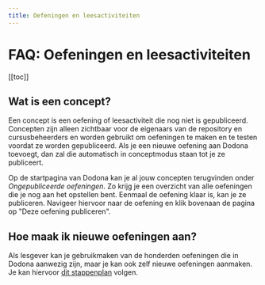 ```yaml
---
title: Oefeningen en leesactiviteiten
---
```


# FAQ: Oefeningen en leesactiviteiten

[[toc]]

## Wat is een concept? <Badge type="tip" text="lesgever" />
Een concept is een oefening of leesactiviteit die nog niet is gepubliceerd. Concepten zijn alleen zichtbaar voor de eigenaars van de repository en cursusbeheerders en worden gebruikt om oefeningen te maken en te testen voordat ze worden gepubliceerd. Als je een nieuwe oefening aan Dodona toevoegt, dan zal die automatisch in conceptmodus staan tot je ze publiceert.

Op de startpagina van Dodona kan je al jouw concepten terugvinden onder _Ongepubliceerde oefeningen_. Zo krijg je een overzicht van alle oefeningen die je nog aan het opstellen bent. Eenmaal de oefening klaar is, kan je ze publiceren. Navigeer hiervoor naar de oefening en klik bovenaan de pagina op "Deze oefening publiceren".

## Hoe maak ik nieuwe oefeningen aan? <Badge type="tip" text="lesgever" />
Als lesgever kan je gebruikmaken van de honderden oefeningen die in Dodona aanwezig zijn, maar je kan ook zelf nieuwe oefeningen aanmaken. Je kan hiervoor [dit stappenplan](/nl/guides/exercises/creating-exercises/introduction) volgen.
